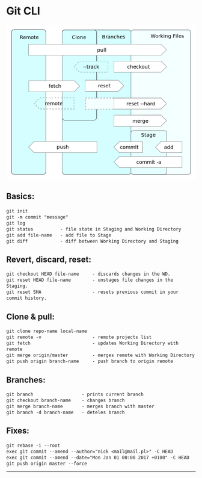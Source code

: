
# Git CLI
<p align="center"> 
<img src="../assets/git_schema.png">
</p>

## Basics:
    git init
    git -m commit "message"
    git log
    git status          - file state in Staging and Working Directory
    git add file-name   - add file to Stage
    git diff            - diff between Working Directory and Staging

## Revert, discard, reset:
    git checkout HEAD file-name     - discards changes in the WD.
    git reset HEAD file-name        - unstages file changes in the Staging.
    git reset SHA                   - resets previous commit in your commit history.

## Clone & pull:
    git clone repo-name local-name 
    git remote -v                   - remote projects list
    git fetch                       - updates Working Directory with remote
    git merge origin/master         - merges remote with Working Directory
    git push origin branch-name     - push branch to origin remote

## Branches:
    git branch                  - prints current branch
    git checkout branch-name    - changes branch
    git merge branch-name       - merges branch with master
    git branch -d branch-name   - deteles branch

## Fixes:
    git rebase -i --root
    exec git commit --amend --author="nick <mail@mail.pl>" -C HEAD
    exec git commit --amend --date="Mon Jan 01 00:00 2017 +0100" -C HEAD
    git push origin master --force
    
---

